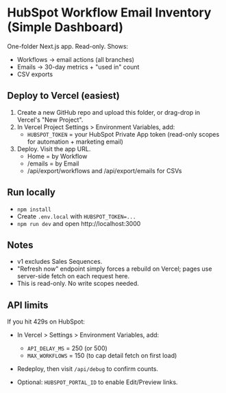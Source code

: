 # HubSpot Workflow Email Inventory (Simple Dashboard)

One-folder Next.js app. Read-only. Shows:
- Workflows -> email actions (all branches)
- Emails -> 30-day metrics + "used in" count
- CSV exports

## Deploy to Vercel (easiest)
1. Create a new GitHub repo and upload this folder, or drag-drop in Vercel's "New Project".
2. In Vercel Project Settings > Environment Variables, add:
   - `HUBSPOT_TOKEN` = your HubSpot Private App token (read-only scopes for automation + marketing email)
3. Deploy. Visit the app URL.
   - Home = by Workflow
   - /emails = by Email
   - /api/export/workflows and /api/export/emails for CSVs

## Run locally
- `npm install`
- Create `.env.local` with `HUBSPOT_TOKEN=...`
- `npm run dev` and open http://localhost:3000

## Notes
- v1 excludes Sales Sequences.
- "Refresh now" endpoint simply forces a rebuild on Vercel; pages use server-side fetch on each request here.
- This is read-only. No write scopes needed.

## API limits
If you hit 429s on HubSpot:
- In Vercel > Settings > Environment Variables, add:
  - `API_DELAY_MS` = 250 (or 500)
  - `MAX_WORKFLOWS` = 150 (to cap detail fetch on first load)
- Redeploy, then visit `/api/debug` to confirm counts.

- Optional: `HUBSPOT_PORTAL_ID` to enable Edit/Preview links.
